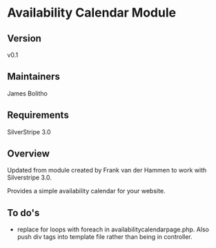 Availability Calendar Module
============================

Version
-------

v0.1

Maintainers
-----------

James Bolitho

Requirements
------------

SilverStripe 3.0

Overview
--------

Updated from module created by Frank van der Hammen to work with Silverstripe 3.0.

Provides a simple availability calendar for your website.

To do's
-------

* replace for loops with foreach in availabilitycalendarpage.php.  Also push div tags into template file rather than being in controller.
